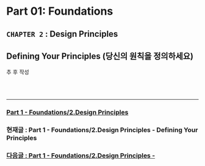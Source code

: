 # Part 01: Foundations

## `CHAPTER 2` : **Design Principles**

## **Defining Your Principles (당신의 원칙을 정의하세요)**

추 후 작성

<br/>
<br/>

---

### [Part 1 - Foundations/2.Design Principles ](./01-Foundations-02-DP01-DesignPrinciples.md)

### 현재글 : Part 1 - Foundations/2.Design Principles - Defining Your Principles

### [다음글 : Part 1 - Foundations/2.Design Principles - ](./01-Foundations-02-DP03-DesignPrinciples-.md)
